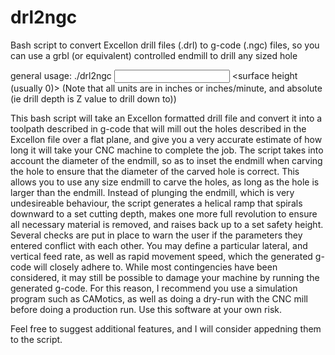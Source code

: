 # drl2ngc
Bash script to convert Excellon drill files (.drl) to g-code (.ngc) files, so you can use a grbl (or equivalent) controlled endmill to drill any sized hole

general usage:
./drl2ngc <input file> <diameter of your endmill> <lateral feed rate> <vertical feedrate> <rapid movement speed> <rapid movement height> <surface height (usually 0)> <drill depth> <output file>
(Note that all units are in inches or inches/minute, and absolute (ie drill depth is Z value to drill down to))

This bash script will take an Excellon formatted drill file and convert it into a toolpath described in g-code that will mill out the holes described in the Excellon file over a flat plane, and give you a very accurate estimate of how long it will take your CNC machine to complete the job. The script takes into account the diameter of the endmill, so as to inset the endmill when carving the hole to ensure that the diameter of the carved hole is correct. This allows you to use any size endmill to carve the holes, as long as the hole is larger than the endmill. Instead of plunging the endmill, which is very undesireable behaviour, the script generates a helical ramp that spirals downward to a set cutting depth, makes one more full revolution to ensure all necessary material is removed, and raises back up to a set safety height. Several checks are put in place to warn the user if the parameters they entered conflict with each other. You may define a particular lateral, and vertical feed rate, as well as rapid movement speed, which the generated g-code will closely adhere to. While most contingencies have been considered, it may still be possible to damage your machine by running the generated g-code. For this reason, I recommend you use a simulation program such as CAMotics, as well as doing a dry-run with the CNC mill before doing a production run. Use this software at your own risk.

Feel free to suggest additional features, and I will consider appedning them to the script.
